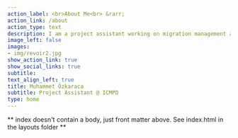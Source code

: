 ```yaml
---
action_label: <br>About Me<br> &rarr;
action_link: /about
action_type: text
description: I am a project assistant working on migration management and border security at the International Centre for Migration Policy Development (ICMPD). 
image_left: false
images:
- img/revoir2.jpg
show_action_link: true
show_social_links: true
subtitle: 
text_align_left: true
title: Muhammet Özkaraca
subtitle: Project Assistant @ ICMPD
type: home
---
```


** index doesn't contain a body, just front matter above.
See index.html in the layouts folder **
